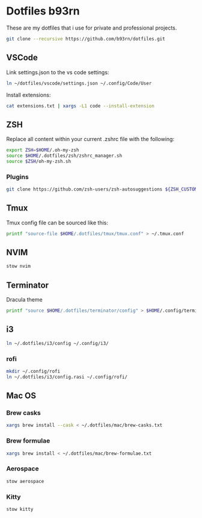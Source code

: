 # Dotfiles b93rn

These are my dotfiles that i use for private and professional projects.

```zsh
git clone --recursive https://github.com/b93rn/dotfiles.git
```

## VSCode

Link settings.json to the vs code settings:

```bash
ln ~/dotfiles/vscode/settings.json ~/.config/Code/User
```

Install extensions:

```bash
cat extensions.txt | xargs -L1 code --install-extension
```

## ZSH

Replace all content within your current .zshrc file with the following:

```bash
export ZSH=$HOME/.oh-my-zsh
source $HOME/.dotfiles/zsh/zshrc_manager.sh
source $ZSH/oh-my-zsh.sh
```

### Plugins

```bash
git clone https://github.com/zsh-users/zsh-autosuggestions ${ZSH_CUSTOM:-~/.oh-my-zsh/custom}/plugins/zsh-autosuggestionsu
```

## Tmux

Tmux config file can be sourced like this:

```bash
printf "source-file $HOME/.dotfiles/tmux/tmux.conf" > ~/.tmux.conf
```

## NVIM

```bash
stow nvim
```

## Terminator

Dracula theme

```bash
printf "source $HOME/.dotfiles/terminator/config" > $HOME/.config/terminator/config
```

## i3

```bash
ln ~/.dotfiles/i3/config ~/.config/i3/
```

### rofi

```bash
mkdir ~/.config/rofi
ln ~/.dotfiles/i3/config.rasi ~/.config/rofi/
```

## Mac OS

### Brew casks

```bash
xargs brew install --cask < ~/.dotfiles/mac/brew-casks.txt
```

### Brew formulae

```bash
xargs brew install < ~/.dotfiles/mac/brew-formulae.txt
```

### Aerospace

```bash
stow aerospace
```

### Kitty

```bash
stow kitty
```
